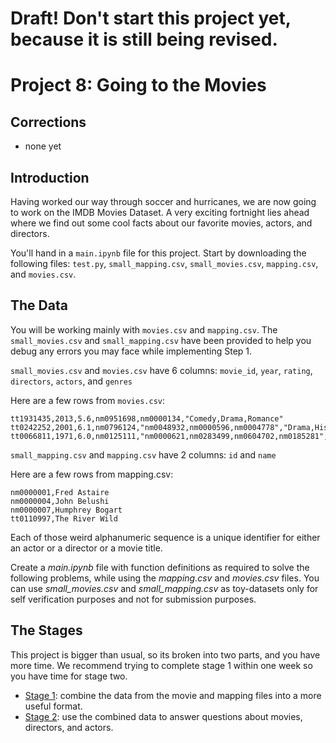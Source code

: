 # Draft!  Don't start this project yet, because it is still being revised.

# Project 8: Going to the Movies

## Corrections

* none yet

## Introduction

Having worked our way through soccer and hurricanes, we are now going
to work on the IMDB Movies Dataset. A very exciting fortnight lies
ahead where we find out some cool facts about our favorite movies,
actors, and directors.

You'll hand in a `main.ipynb` file for this project.  Start by
downloading the following files: `test.py`, `small_mapping.csv`,
`small_movies.csv`, `mapping.csv`, and `movies.csv`.

## The Data

You will be working mainly with `movies.csv` and `mapping.csv`. The
`small_movies.csv` and `small_mapping.csv` have been provided to help
you debug any errors you may face while implementing Step 1.

`small_movies.csv` and `movies.csv` have 6 columns: `movie_id`, `year`, `rating`, `directors`, `actors`, and `genres`

Here are a few rows from `movies.csv`:
```
tt1931435,2013,5.6,nm0951698,nm0000134,"Comedy,Drama,Romance"
tt0242252,2001,6.1,nm0796124,"nm0048932,nm0000596,nm0004778","Drama,History,Romance"
tt0066811,1971,6.0,nm0125111,"nm0000621,nm0283499,nm0604702,nm0185281","Comedy,Family"
```

`small_mapping.csv` and `mapping.csv` have 2 columns: `id` and `name`

Here are a few rows from mapping.csv:

```
nm0000001,Fred Astaire
nm0000004,John Belushi
nm0000007,Humphrey Bogart
tt0110997,The River Wild
```

Each of those weird alphanumeric sequence is a unique identifier for
either an actor or a director or a movie title.

Create a *main.ipynb* file with function definitions as required to solve the following problems, while using the *mapping.csv* and *movies.csv* files. You can use *small_movies.csv* and *small_mapping.csv* as toy-datasets only for self verification purposes and not for submission purposes.

## The Stages

This project is bigger than usual, so its broken into two parts, and
you have more time.  We recommend trying to complete stage 1 within
one week so you have time for stage two.

* [Stage 1](stage1.md): combine the data from the movie and mapping files into a more useful format.
* [Stage 2](stage2.md): use the combined data to answer questions about movies, directors, and actors.
